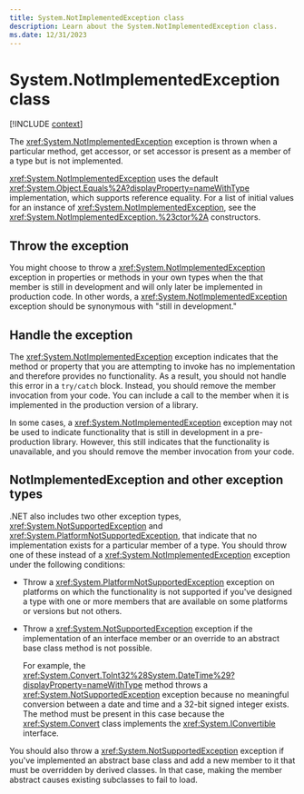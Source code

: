 ```yaml
---
title: System.NotImplementedException class
description: Learn about the System.NotImplementedException class.
ms.date: 12/31/2023
---
```

# System.NotImplementedException class

[!INCLUDE [context](includes/context.md)]

The <xref:System.NotImplementedException> exception is thrown when a particular method, get accessor, or set accessor is present as a member of a type but is not implemented.

<xref:System.NotImplementedException> uses the default <xref:System.Object.Equals%2A?displayProperty=nameWithType> implementation, which supports reference equality. For a list of initial values for an instance of <xref:System.NotImplementedException>, see the <xref:System.NotImplementedException.%23ctor%2A> constructors.

## Throw the exception

You might choose to throw a  <xref:System.NotImplementedException> exception in properties or methods in your own types when the that member is still in development and will only later be implemented in production code. In other words,  a <xref:System.NotImplementedException> exception should be synonymous with "still in development."

## Handle the exception

The <xref:System.NotImplementedException> exception indicates that the method or property that you are attempting to invoke has no implementation and therefore provides no functionality. As a result, you should not handle this error in a `try/catch` block. Instead, you should remove the member invocation from your code. You can include a call to the member when it is implemented in the production version of a library.

In some cases, a <xref:System.NotImplementedException> exception may not be used to indicate functionality that is still in development in a pre-production library. However, this still indicates that the functionality is unavailable, and you should remove the member invocation from your code.

## NotImplementedException and other exception types

.NET also includes two other exception types, <xref:System.NotSupportedException> and <xref:System.PlatformNotSupportedException>, that indicate that no implementation exists for a particular member of a type. You should throw one of these instead of a <xref:System.NotImplementedException> exception under the following conditions:

- Throw a <xref:System.PlatformNotSupportedException> exception on platforms on which the functionality is not supported if you've designed a type with one or more members that are available on some platforms or versions but not others.
- Throw a <xref:System.NotSupportedException> exception if the implementation of an interface member or an override to an abstract base class method is not possible.

  For example, the <xref:System.Convert.ToInt32%28System.DateTime%29?displayProperty=nameWithType> method throws a <xref:System.NotSupportedException> exception because no meaningful conversion between a date and time and a 32-bit signed integer exists. The method must be present in this case because the <xref:System.Convert> class implements the <xref:System.IConvertible> interface.

You should also throw a <xref:System.NotSupportedException> exception if you've implemented an abstract base class and add a new member to it that must be overridden by derived classes. In that case, making the member abstract causes existing subclasses to fail to load.
